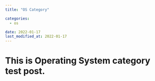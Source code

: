 ```yaml
---
title: "OS Category"

categories:
  - os

date: 2022-01-17
last_modified_at: 2022-01-17
---
```


# This is Operating System category test post.